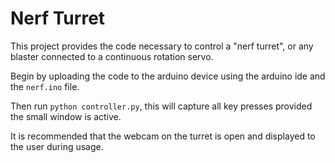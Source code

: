# Nerf Turret

This project provides the code necessary to control a "nerf turret", or any
blaster connected to a continuous rotation servo.

Begin by uploading the code to the arduino device using the arduino ide and the
`nerf.ino` file.

Then run `python controller.py`, this will capture all key presses provided the
small window is active.

It is recommended that the webcam on the turret is open and displayed to the
user during usage.
